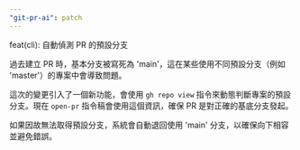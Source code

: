 ```yaml
---
"git-pr-ai": patch
---
```


feat(cli): 自動偵測 PR 的預設分支

過去建立 PR 時，基本分支被寫死為 'main'，這在某些使用不同預設分支（例如 'master'）的專案中會導致問題。

這次的變更引入了一個新功能，會使用 `gh repo view` 指令來動態判斷專案的預設分支。現在 `open-pr` 指令稿會使用這個資訊，確保 PR 是對正確的基底分支發起。

如果因故無法取得預設分支，系統會自動退回使用 'main' 分支，以確保向下相容並避免錯誤。